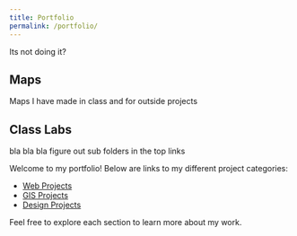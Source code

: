 ```yaml
---
title: Portfolio
permalink: /portfolio/
---
```

Its not doing it?
## Maps
Maps I have made in class and for outside projects

## Class Labs
bla bla bla
figure out sub folders in the top links

Welcome to my portfolio! Below are links to my different project categories:

- [Web Projects](/portfolio/web-projects/)
- [GIS Projects](/portfolio/gis-projects/)
- [Design Projects](/portfolio/design-projects/)

Feel free to explore each section to learn more about my work.
